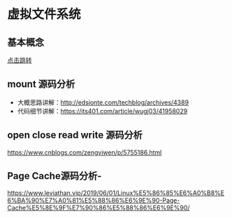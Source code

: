 
# 虚拟文件系统

## 基本概念
[点击跳转](https://zhuanlan.zhihu.com/p/402127017)

## mount 源码分析
- 大概思路讲解：http://edsionte.com/techblog/archives/4389         
- 代码细节讲解：https://its401.com/article/wugj03/41958029

## open close read write 源码分析
https://www.cnblogs.com/zengyiwen/p/5755186.html


## Page Cache源码分析-
https://www.leviathan.vip/2019/06/01/Linux%E5%86%85%E6%A0%B8%E6%BA%90%E7%A0%81%E5%88%86%E6%9E%90-Page-Cache%E5%8E%9F%E7%90%86%E5%88%86%E6%9E%90/
